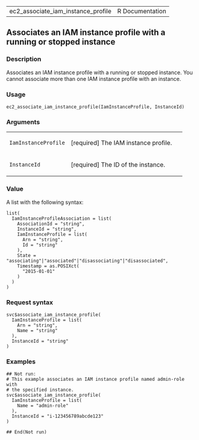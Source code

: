 <table style="width: 100%;">
<tbody>
<tr class="odd">
<td>ec2_associate_iam_instance_profile</td>
<td style="text-align: right;">R Documentation</td>
</tr>
</tbody>
</table>

## Associates an IAM instance profile with a running or stopped instance

### Description

Associates an IAM instance profile with a running or stopped instance.
You cannot associate more than one IAM instance profile with an
instance.

### Usage

    ec2_associate_iam_instance_profile(IamInstanceProfile, InstanceId)

### Arguments

<table>
<colgroup>
<col style="width: 35%" />
<col style="width: 65%" />
</colgroup>
<tbody>
<tr class="odd">
<td><code
id="ec2_associate_iam_instance_profile_:_IamInstanceProfile">IamInstanceProfile</code></td>
<td><p>[required] The IAM instance profile.</p></td>
</tr>
<tr class="even">
<td><code
id="ec2_associate_iam_instance_profile_:_InstanceId">InstanceId</code></td>
<td><p>[required] The ID of the instance.</p></td>
</tr>
</tbody>
</table>

### Value

A list with the following syntax:

    list(
      IamInstanceProfileAssociation = list(
        AssociationId = "string",
        InstanceId = "string",
        IamInstanceProfile = list(
          Arn = "string",
          Id = "string"
        ),
        State = "associating"|"associated"|"disassociating"|"disassociated",
        Timestamp = as.POSIXct(
          "2015-01-01"
        )
      )
    )

### Request syntax

    svc$associate_iam_instance_profile(
      IamInstanceProfile = list(
        Arn = "string",
        Name = "string"
      ),
      InstanceId = "string"
    )

### Examples

    ## Not run: 
    # This example associates an IAM instance profile named admin-role with
    # the specified instance.
    svc$associate_iam_instance_profile(
      IamInstanceProfile = list(
        Name = "admin-role"
      ),
      InstanceId = "i-123456789abcde123"
    )

    ## End(Not run)
